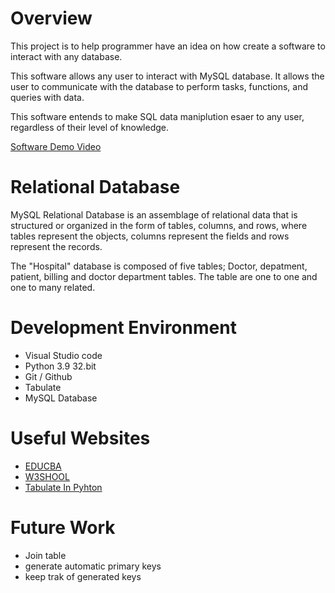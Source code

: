 # Overview

This project is to help programmer have an idea on how create a software to interact with any database.

This software allows any user to interact with MySQL database. It allows the user  to communicate with the database to perform tasks, functions, and queries with data.

This software entends to make SQL data maniplution esaer to any user, regardless of their level of knowledge.

[Software Demo Video](https://youtu.be/RTmrjEGlI9E)

# Relational Database

MySQL Relational Database is an assemblage of relational data that is structured or organized in the form of tables, columns, and rows, where tables represent the objects, columns represent the fields and rows represent the records.

The "Hospital" database is composed of five tables; Doctor, depatment, patient, billing and doctor department tables. The table are one to one and one to many related.

# Development Environment

* Visual Studio code
* Python 3.9 32.bit
* Git / Github
* Tabulate
* MySQL Database

# Useful Websites

* [EDUCBA](https://www.educba.com/mysql-relational-database/)
* [W3SHOOL](https://www.w3schools.com)
* [Tabulate In Pyhton](https://pypi.org/project/tabulate/)

# Future Work

* Join table
* generate automatic primary keys
* keep trak of generated keys